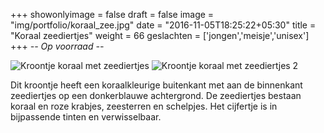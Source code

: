 +++
showonlyimage = false
draft = false
image = "img/portfolio/koraal_zee.jpg"
date = "2016-11-05T18:25:22+05:30"
title = "Koraal zeediertjes"
weight = 66
geslachten = ['jongen','meisje','unisex']
+++
*-- Op voorraad --*

<!--more-->
![Kroontje koraal met zeediertjes][1]
![Kroontje koraal met zeediertjes 2][2]

Dit kroontje heeft een koraalkleurige buitenkant met aan de binnenkant zeediertjes op een donkerblauwe achtergrond. De zeediertjes bestaan koraal en roze krabjes, zeesterren en schelpjes. Het cijfertje is in bijpassende tinten en verwisselbaar.

[1]: /img/portfolio/koraal_zee.jpg
[2]: /img/portfolio/alternatieven/koraal_zee2.jpg

